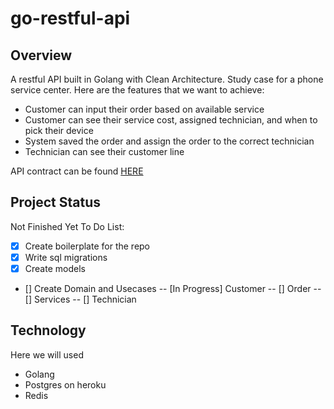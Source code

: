 # go-restful-api

## Overview
A restful API built in Golang with Clean Architecture. Study case for a phone service center. Here are the features that we want to achieve:
- Customer can input their order based on available service
- Customer can see their service cost, assigned technician, and when to pick their device
- System saved the order and assign the order to the correct technician
- Technician can see their customer line

API contract can be found [HERE](https://docs.google.com/spreadsheets/d/1UeOR79LOUlD5d7G6OtC5wtZGF0z_rmlUb75qXIZkWeE/edit?usp=sharing)

## Project Status
Not Finished Yet
To Do List:
- [x] Create boilerplate for the repo
- [x] Write sql migrations
- [x] Create models
- [] Create Domain and Usecases
-- [In Progress] Customer
-- [] Order
-- [] Services
-- [] Technician

## Technology
Here we will used
- Golang
- Postgres on heroku
- Redis
